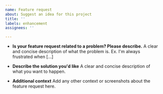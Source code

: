 ```yaml
---
name: Feature request
about: Suggest an idea for this project
title: ''
labels: enhancement
assignees: ''

---
```


- **Is your feature request related to a problem? Please describe.**
A clear and concise description of what the problem is. Ex. I'm always frustrated when [...]

- **Describe the solution you'd like**
A clear and concise description of what you want to happen.

- **Additional context**
Add any other context or screenshots about the feature request here.
